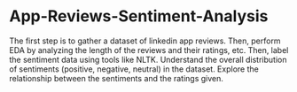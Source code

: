 # App-Reviews-Sentiment-Analysis
The first step is to gather a dataset of linkedin app reviews.
Then, perform EDA by analyzing the length of the reviews and their ratings, etc.
Then, label the sentiment data using tools like  NLTK.
Understand the overall distribution of sentiments (positive, negative, neutral) in the dataset.
Explore the relationship between the sentiments and the ratings given.
